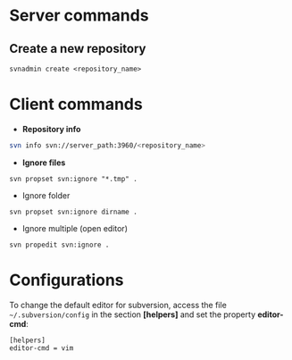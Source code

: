 # Server commands
## Create a new repository
```svnadmin create <repository_name>```

# Client commands

- **Repository info**

```bash
svn info svn://server_path:3960/<repository_name>
```
- **Ignore files**

```svn propset svn:ignore "*.tmp" .```
- Ignore folder 

```svn propset svn:ignore dirname .```
- Ignore multiple (open editor) 

```svn propedit svn:ignore .```

# Configurations
To change the default editor for subversion, access the file ```~/.subversion/config``` in the section **[helpers]** and set the property **editor-cmd**:
```
[helpers]
editor-cmd = vim
```
